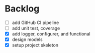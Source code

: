 # Backlog

- [ ] add GitHub CI pipeline
- [ ] add unit test, coverage
- [x] add logger, configurer, and functional
- [x] design models
- [x] setup project skeleton

